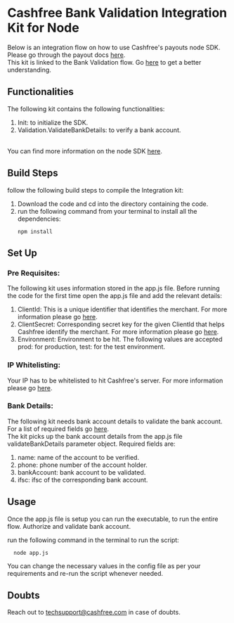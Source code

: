 # Cashfree Bank Validation Integration Kit for Node

Below is an integration flow on how to use Cashfree's payouts node SDK.
Please go through the payout docs [here](https://dev.cashfree.com/payouts).
<br/>
This kit is linked to the Bank Validation flow. Go [here](https://dev.cashfree.com/payouts/integrations/bank-validation) to get a better understanding.
<br/>

## Functionalities

The following kit contains the following functionalities:
    <ol>
    <li> Init: to initialize the SDK.
    <li> Validation.ValidateBankDetails: to verify a bank account.
    </ol>
<br/>
You can find more information on the node SDK [here](https://github.com/cashfree/cashfree-sdk-nodejs).

## Build Steps

follow the following build steps to compile the Integration kit:
  1. Download the code and cd into the directory containing the code.
  2. run the following command from your terminal to install all the dependencies:
      ```
      npm install
      ```
## Set Up

### Pre Requisites:
The following kit uses information stored in the app.js file. Before running the code for the first time open the app.js file
and add the relevant details:
  1. ClientId: This is a unique identifier that identifies the merchant. For more information please go [here](https://dev.cashfree.com/development/api/credentials).
  2. ClientSecret: Corresponding secret key for the given ClientId that helps Cashfree identify the merchant. For more information please go [here](https://dev.cashfree.com/development/api/credentials).
  3. Environment: Environment to be hit. The following values are accepted prod: for production, test: for the test environment.

### IP Whitelisting:

Your IP has to be whitelisted to hit Cashfree's server. For more information please go [here](https://dev.cashfree.com/development/api/ip-whitelisting).

### Bank Details:

The following kit needs bank account details to validate the bank account. For a list of required fields go [here](https://dev.cashfree.com/api-reference/payouts-api#bank-verification).
<br/>
The kit picks up the bank account details from the app.js file validateBankDetails parameter object. Required fields are:
  1. name: name of the account to be verified.
  2. phone: phone number of the account holder.
  3. bankAccount: bank account to be validated.
  4. ifsc: ifsc of the corresponding bank account.


## Usage

Once the app.js file is setup you can run the executable, to run the entire flow. Authorize and validate bank account. 

run the following command in the terminal to run the script:
```
  node app.js
 ```

You can change the necessary values in the config file as per your requirements and re-run the script whenever needed.

## Doubts

Reach out to techsupport@cashfree.com in case of doubts.
 


